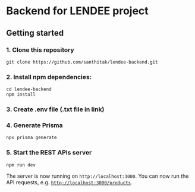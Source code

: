 # Backend for LENDEE project

## Getting started

### 1. Clone this repository
```
git clone https://github.com/santhitak/lendee-backend.git
```

### 2. Install npm dependencies:
```
cd lendee-backend
npm install
```

### 3. Create .env file (.txt file in link)

### 4. Generate Prisma
```
npx prisma generate
```

### 5. Start the REST APIs server
```
npm run dev
```

The server is now running on `http://localhost:3000`. You can now run the API requests, e.g. [`http://localhost:3000/products`](http://localhost:3000/products).
